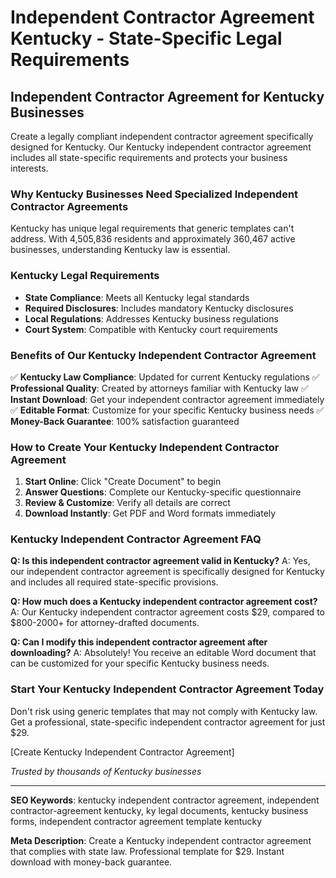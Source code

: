 # Independent Contractor Agreement Kentucky - State-Specific Legal Requirements

## Independent Contractor Agreement for Kentucky Businesses

Create a legally compliant independent contractor agreement specifically designed for Kentucky. Our Kentucky independent contractor agreement includes all state-specific requirements and protects your business interests.

### Why Kentucky Businesses Need Specialized Independent Contractor Agreements

Kentucky has unique legal requirements that generic templates can't address. With 4,505,836 residents and approximately 360,467 active businesses, understanding Kentucky law is essential.

### Kentucky Legal Requirements

- **State Compliance**: Meets all Kentucky legal standards
- **Required Disclosures**: Includes mandatory Kentucky disclosures
- **Local Regulations**: Addresses Kentucky business regulations
- **Court System**: Compatible with Kentucky court requirements

### Benefits of Our Kentucky Independent Contractor Agreement

✅ **Kentucky Law Compliance**: Updated for current Kentucky regulations
✅ **Professional Quality**: Created by attorneys familiar with Kentucky law
✅ **Instant Download**: Get your independent contractor agreement immediately
✅ **Editable Format**: Customize for your specific Kentucky business needs
✅ **Money-Back Guarantee**: 100% satisfaction guaranteed

### How to Create Your Kentucky Independent Contractor Agreement

1. **Start Online**: Click "Create Document" to begin
2. **Answer Questions**: Complete our Kentucky-specific questionnaire
3. **Review & Customize**: Verify all details are correct
4. **Download Instantly**: Get PDF and Word formats immediately

### Kentucky Independent Contractor Agreement FAQ

**Q: Is this independent contractor agreement valid in Kentucky?**
A: Yes, our independent contractor agreement is specifically designed for Kentucky and includes all required state-specific provisions.

**Q: How much does a Kentucky independent contractor agreement cost?**
A: Our Kentucky independent contractor agreement costs $29, compared to $800-2000+ for attorney-drafted documents.

**Q: Can I modify this independent contractor agreement after downloading?**
A: Absolutely! You receive an editable Word document that can be customized for your specific Kentucky business needs.

### Start Your Kentucky Independent Contractor Agreement Today

Don't risk using generic templates that may not comply with Kentucky law. Get a professional, state-specific independent contractor agreement for just $29.

[Create Kentucky Independent Contractor Agreement]

*Trusted by thousands of Kentucky businesses*

---

**SEO Keywords**: kentucky independent contractor agreement, independent contractor-agreement kentucky, ky legal documents, kentucky business forms, independent contractor agreement template kentucky

**Meta Description**: Create a Kentucky independent contractor agreement that complies with state law. Professional template for $29. Instant download with money-back guarantee.
